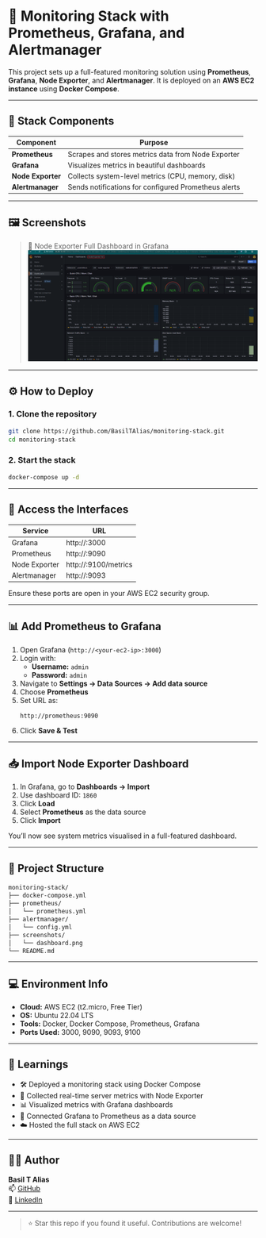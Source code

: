 # 🚀 Monitoring Stack with Prometheus, Grafana, and Alertmanager

This project sets up a full-featured monitoring solution using **Prometheus**, **Grafana**, **Node Exporter**, and **Alertmanager**. It is deployed on an **AWS EC2 instance** using **Docker Compose**.



---

## 🔧 Stack Components

| Component         | Purpose                                                |
|------------------|--------------------------------------------------------|
| **Prometheus**    | Scrapes and stores metrics data from Node Exporter    |
| **Grafana**       | Visualizes metrics in beautiful dashboards            |
| **Node Exporter** | Collects system-level metrics (CPU, memory, disk)     |
| **Alertmanager**  | Sends notifications for configured Prometheus alerts  |

---

## 🖼️ Screenshots

> 📍 Node Exporter Full Dashboard in Grafana  
![Node Exporter Dashboard](screenshots/dashboard.png)

---

## ⚙️ How to Deploy

### 1. Clone the repository

```bash
git clone https://github.com/BasilTAlias/monitoring-stack.git
cd monitoring-stack
```

### 2. Start the stack

```bash
docker-compose up -d
```

---

## 🔗 Access the Interfaces

| Service          | URL                                 |
|------------------|--------------------------------------|
| Grafana          | http://<your-ec2-ip>:3000            |
| Prometheus       | http://<your-ec2-ip>:9090            |
| Node Exporter    | http://<your-ec2-ip>:9100/metrics    |
| Alertmanager     | http://<your-ec2-ip>:9093            |

Ensure these ports are open in your AWS EC2 security group.

---

## 📊 Add Prometheus to Grafana

1. Open Grafana (`http://<your-ec2-ip>:3000`)
2. Login with:
   - **Username:** `admin`
   - **Password:** `admin`
3. Navigate to **Settings → Data Sources → Add data source**
4. Choose **Prometheus**
5. Set URL as:
   ```
   http://prometheus:9090
   ```
6. Click **Save & Test**

---

## 📥 Import Node Exporter Dashboard

1. In Grafana, go to **Dashboards → Import**
2. Use dashboard ID: `1860`
3. Click **Load**
4. Select **Prometheus** as the data source
5. Click **Import**

You’ll now see system metrics visualised in a full-featured dashboard.

---

## 📁 Project Structure

```
monitoring-stack/
├── docker-compose.yml
├── prometheus/
│   └── prometheus.yml
├── alertmanager/
│   └── config.yml
├── screenshots/
│   └── dashboard.png
└── README.md
```

---

## 💻 Environment Info

- **Cloud:** AWS EC2 (t2.micro, Free Tier)
- **OS:** Ubuntu 22.04 LTS
- **Tools:** Docker, Docker Compose, Prometheus, Grafana
- **Ports Used:** 3000, 9090, 9093, 9100

---

## 🧠 Learnings

- 🛠️ Deployed a monitoring stack using Docker Compose
- 📡 Collected real-time server metrics with Node Exporter
- 📊 Visualized metrics with Grafana dashboards
- 🧩 Connected Grafana to Prometheus as a data source
- ☁️ Hosted the full stack on AWS EC2

---


## 🙋‍♂️ Author

**Basil T Alias**  
📫 [GitHub](https://github.com/BasilTAlias)  
🔗 [LinkedIn](https://www.linkedin.com/in/basil-t-alias)

---

> ⭐ Star this repo if you found it useful. Contributions are welcome!
